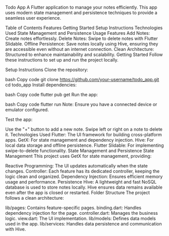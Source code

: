 Todo App
A Flutter application to manage your notes efficiently. This app uses modern state management and persistence techniques to provide a seamless user experience.

Table of Contents
Features
Getting Started
Setup Instructions
Technologies Used
State Management and Persistence
Usage
Features
Add Notes: Create notes effortlessly.
Delete Notes: Swipe to delete notes with Flutter Slidable.
Offline Persistence: Save notes locally using Hive, ensuring they are accessible even without an internet connection.
Clean Architecture: Structured to enhance maintainability and scalability.
Getting Started
Follow these instructions to set up and run the project locally.

Setup Instructions
Clone the repository:

bash
Copy code
git clone https://github.com/your-username/todo_app.git
cd todo_app
Install dependencies:

bash
Copy code
flutter pub get
Run the app:

bash
Copy code
flutter run
Note: Ensure you have a connected device or emulator configured.

Test the app:

Use the "+" button to add a new note.
Swipe left or right on a note to delete it.
Technologies Used
Flutter: The UI framework for building cross-platform apps.
GetX: For state management and dependency injection.
Hive: For local data storage and offline persistence.
Flutter Slidable: For implementing swipe-to-delete functionality.
State Management and Persistence
State Management
This project uses GetX for state management, providing:

Reactive Programming: The UI updates automatically when the state changes.
Controller: Each feature has its dedicated controller, keeping the logic clean and organized.
Dependency Injection: Ensures efficient memory usage and performance.
Persistence
Hive: A lightweight and fast NoSQL database is used to store notes locally. Hive ensures data remains available even after the app is closed or restarted.
Folder Structure
The project follows a clean architecture:

lib/pages: Contains feature-specific pages.
binding.dart: Handles dependency injection for the page.
controller.dart: Manages the business logic.
view.dart: The UI implementation.
lib/models: Defines data models used in the app.
lib/services: Handles data persistence and communication with Hive.
